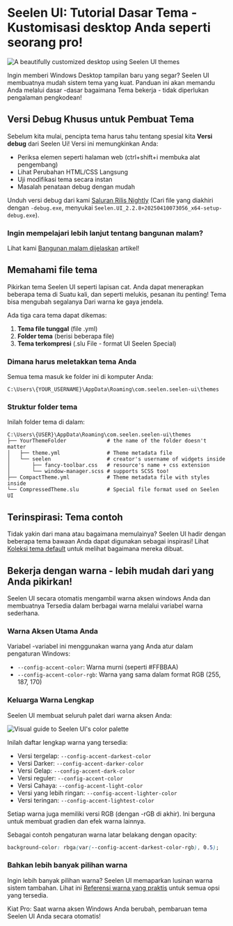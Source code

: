 # Seelen UI: Tutorial Dasar Tema - Kustomisasi desktop Anda seperti seorang pro!

![A beautifully customized desktop using Seelen UI themes](https://raw.githubusercontent.com/Seelen-Inc/sl-blogs/refs/heads/master/blog/seelen-ui-theme-tutorial/image.png)

Ingin memberi Windows Desktop tampilan baru yang segar? Seelen UI membuatnya
mudah sistem tema yang kuat. Panduan ini akan memandu Anda melalui dasar -dasar
bagaimana Tema bekerja - tidak diperlukan pengalaman pengkodean!

## Versi Debug Khusus untuk Pembuat Tema

Sebelum kita mulai, pencipta tema harus tahu tentang spesial kita **Versi
debug** dari Seelen Ui! Versi ini memungkinkan Anda:

- Periksa elemen seperti halaman web (ctrl+shift+i membuka alat pengembang)
- Lihat Perubahan HTML/CSS Langsung
- Uji modifikasi tema secara instan
- Masalah penataan debug dengan mudah

Unduh versi debug dari kami
[Saluran Rilis Nightly](https://seelen.io/apps/seelen-ui/releases/nightly) (Cari
file yang diakhiri dengan `-debug.exe`, menyukai
`Seelen.UI_2.2.8+20250410073056_x64-setup-debug.exe`).

### Ingin mempelajari lebih lanjut tentang bangunan malam?

Lihat kami [Bangunan malam dijelaskan](https://seelen.io/blog/seelen-ui-nightly)
artikel!

## Memahami file tema

Pikirkan tema Seelen UI seperti lapisan cat. Anda dapat menerapkan beberapa tema
di Suatu kali, dan seperti melukis, pesanan itu penting! Tema bisa mengubah
segalanya Dari warna ke gaya jendela.

Ada tiga cara tema dapat dikemas:

1. **Tema file tunggal** (file .yml)
2. **Folder tema** (berisi beberapa file)
3. **Tema terkompresi** (.slu File - format UI Seelen Special)

### Dimana harus meletakkan tema Anda

Semua tema masuk ke folder ini di komputer Anda:

```text
C:\Users\{YOUR_USERNAME}\AppData\Roaming\com.seelen.seelen-ui\themes
```

### Struktur folder tema

Inilah folder tema di dalam:

```text
C:\Users\{USER}\AppData\Roaming\com.seelen.seelen-ui\themes
├── YourThemeFolder             # the name of the folder doesn't matter
│   ├── theme.yml               # Theme metadata file
│   └── seelen                  # creator's username of widgets inside
│       ├── fancy-toolbar.css   # resource's name + css extension
│       └── window-manager.scss # supports SCSS too!
├── CompactTheme.yml            # Theme metadata file with styles inside
└── CompressedTheme.slu         # Special file format used on Seelen UI
```

## Terinspirasi: Tema contoh

Tidak yakin dari mana atau bagaimana memulainya? Seelen UI hadir dengan beberapa
tema bawaan Anda dapat digunakan sebagai inspirasi! Lihat
[Koleksi tema default](https://github.com/eythaann/Seelen-UI/tree/master/static/themes)
untuk melihat bagaimana mereka dibuat.

## Bekerja dengan warna - lebih mudah dari yang Anda pikirkan!

Seelen UI secara otomatis mengambil warna aksen windows Anda dan membuatnya
Tersedia dalam berbagai warna melalui variabel warna sederhana.

### Warna Aksen Utama Anda

Variabel -variabel ini menggunakan warna yang Anda atur dalam pengaturan
Windows:

- `--config-accent-color`: Warna murni (seperti #FFBBAA)
- `--config-accent-color-rgb`: Warna yang sama dalam format RGB (255, 187, 170)

### Keluarga Warna Lengkap

Seelen UI membuat seluruh palet dari warna aksen Anda:

![Visual guide to Seelen UI's color palette](https://raw.githubusercontent.com/Seelen-Inc/sl-blogs/refs/heads/master/blog/seelen-ui-theme-tutorial/colors.png)

Inilah daftar lengkap warna yang tersedia:

- Versi tergelap: `--config-accent-darkest-color`
- Versi Darker: `--config-accent-darker-color`
- Versi Gelap: `--config-accent-dark-color`
- Versi reguler: `--config-accent-color`
- Versi Cahaya: `--config-accent-light-color`
- Versi yang lebih ringan: `--config-accent-lighter-color`
- Versi teringan: `--config-accent-lightest-color`

Setiap warna juga memiliki versi RGB (dengan -rGB di akhir). Ini berguna untuk
membuat gradien dan efek warna lainnya.

Sebagai contoh pengaturan warna latar belakang dengan opacity:

```css
background-color: rbga(var(--config-accent-darkest-color-rgb), 0.5);
```

### Bahkan lebih banyak pilihan warna

Ingin lebih banyak pilihan warna? Seelen UI memaparkan lusinan warna sistem
tambahan. Lihat ini
[Referensi warna yang praktis](https://gist.github.com/eythaann/cd9a3cda0206ce23a17f5ea00ec2ba06)
untuk semua opsi yang tersedia.

Kiat Pro: Saat warna aksen Windows Anda berubah, pembaruan tema Seelen UI Anda
secara otomatis!
